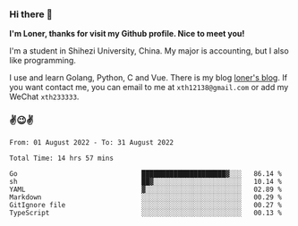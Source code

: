 ### Hi there 👋️

**I'm Loner, thanks for visit my Github profile. Nice to meet you!**

I'm a student in Shihezi University, China. My major is accounting, but I also like programming.

I use and learn Golang, Python, C and Vue. There is my blog [loner's blog](https://www.loner1024.top).  If you want contact me, you can email to me at `xth12138@gmail.com` or add my WeChat `xth233333`.

### ✌️😉✌️

<!--START_SECTION:waka-->

```text
From: 01 August 2022 - To: 31 August 2022

Total Time: 14 hrs 57 mins

Go                               █████████████████████▓░░░   86.14 %
sh                               ██▓░░░░░░░░░░░░░░░░░░░░░░   10.14 %
YAML                             ▓░░░░░░░░░░░░░░░░░░░░░░░░   02.89 %
Markdown                         ░░░░░░░░░░░░░░░░░░░░░░░░░   00.29 %
GitIgnore file                   ░░░░░░░░░░░░░░░░░░░░░░░░░   00.27 %
TypeScript                       ░░░░░░░░░░░░░░░░░░░░░░░░░   00.13 %
```

<!--END_SECTION:waka-->



